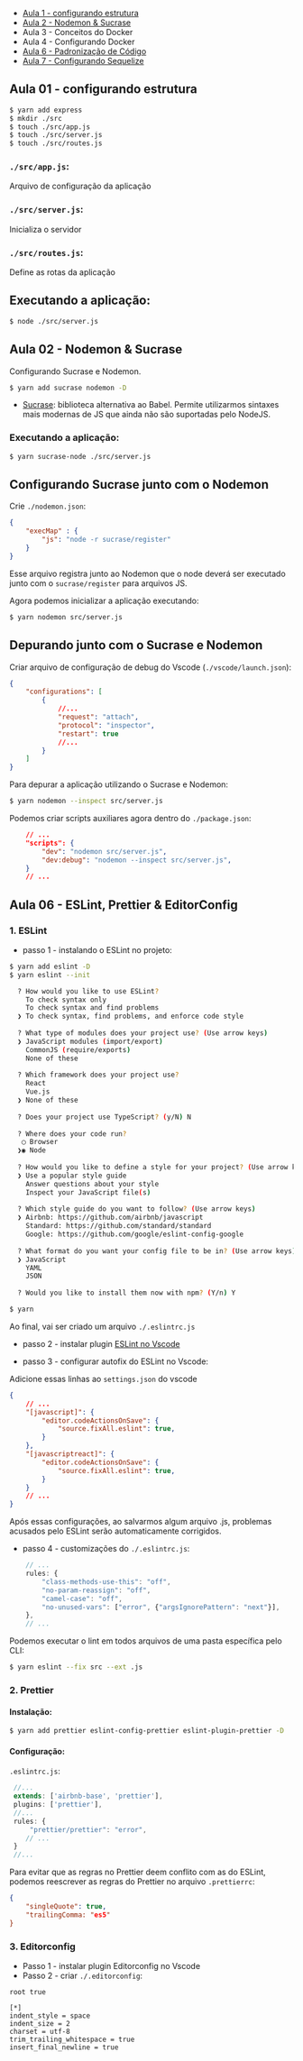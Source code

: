 - [Aula 1 - configurando estrutura](#aula-01---configurando-estrutura)
- [Aula 2 - Nodemon & Sucrase](#aula-02---nodemon-&-sucrase)
- Aula 3 - Conceitos do Docker
- Aula 4 - Configurando Docker
- [Aula 6 - Padronização de Código](#aula-06---eslint,-prettier-&-editorconfig)
- [Aula 7 - Configurando Sequelize](#aula-07---configurando-sequelize)

## Aula 01 - configurando estrutura

```bash
$ yarn add express
$ mkdir ./src
$ touch ./src/app.js
$ touch ./src/server.js
$ touch ./src/routes.js
```
### ```./src/app.js```:
Arquivo de configuração da aplicação

### ```./src/server.js```:
Inicializa o servidor

### ```./src/routes.js```:
Define as rotas da aplicação

## Executando a aplicação:
```bash
$ node ./src/server.js
```

## Aula 02 - Nodemon & Sucrase

Configurando Sucrase e Nodemon.

```bash
$ yarn add sucrase nodemon -D
```

- [Sucrase](https://www.npmjs.com/package/sucrase): biblioteca alternativa ao Babel. Permite utilizarmos sintaxes mais modernas de JS que ainda não são suportadas pelo NodeJS.

### Executando a aplicação:
```bash
$ yarn sucrase-node ./src/server.js
```

## Configurando Sucrase junto com o Nodemon

Crie ```./nodemon.json```:
```json
{
    "execMap" : {
        "js": "node -r sucrase/register"
    }
}
```
Esse arquivo registra junto ao Nodemon que o node deverá ser executado junto com o ```sucrase/register``` para arquivos JS.

Agora podemos inicializar a aplicação executando: 

```bash
$ yarn nodemon src/server.js
```
## Depurando junto com o Sucrase e Nodemon

Criar arquivo de configuração de debug do Vscode (```./vscode/launch.json```):
```json
{
    "configurations": [
        {
            //...
            "request": "attach",
            "protocol": "inspector",
            "restart": true
            //...
        }
    ]
}
```

Para depurar a aplicação utilizando o Sucrase e Nodemon:
```bash
$ yarn nodemon --inspect src/server.js
```

Podemos criar scripts auxiliares agora dentro do ```./package.json```:
```json
    // ...
    "scripts": {
        "dev": "nodemon src/server.js",
        "dev:debug": "nodemon --inspect src/server.js",
    }
    // ...
```

## Aula 06 - ESLint, Prettier & EditorConfig

### 1. ESLint
- passo 1 - instalando o ESLint no projeto:

```bash
$ yarn add eslint -D
$ yarn eslint --init

  ? How would you like to use ESLint? 
    To check syntax only 
    To check syntax and find problems 
  ❯ To check syntax, find problems, and enforce code style 
  
  ? What type of modules does your project use? (Use arrow keys)
  ❯ JavaScript modules (import/export) 
    CommonJS (require/exports) 
    None of these 
  
  ? Which framework does your project use? 
    React 
    Vue.js 
  ❯ None of these 
  
  ? Does your project use TypeScript? (y/N) N
  
  ? Where does your code run? 
   ◯ Browser
  ❯◉ Node
  
  ? How would you like to define a style for your project? (Use arrow keys)
  ❯ Use a popular style guide 
    Answer questions about your style 
    Inspect your JavaScript file(s) 
  
  ? Which style guide do you want to follow? (Use arrow keys)
  ❯ Airbnb: https://github.com/airbnb/javascript 
    Standard: https://github.com/standard/standard 
    Google: https://github.com/google/eslint-config-google 
  
  ? What format do you want your config file to be in? (Use arrow keys)
  ❯ JavaScript 
    YAML 
    JSON 
  
  ? Would you like to install them now with npm? (Y/n) Y

$ yarn
```

Ao final, vai ser criado um arquivo ```./.eslintrc.js```

- passo 2 - instalar plugin [ESLint no Vscode](https://github.com/Microsoft/vscode-eslint.git)

- passo 3 - configurar autofix do ESLint no Vscode:

Adicione essas linhas ao ```settings.json``` do vscode
```json
{
    // ...
    "[javascript]": {
        "editor.codeActionsOnSave": {
            "source.fixAll.eslint": true,
        }
    },
    "[javascriptreact]": {
        "editor.codeActionsOnSave": {
            "source.fixAll.eslint": true,
        }
    }
    // ...
}
```
Após essas configurações, ao salvarmos algum arquivo .js, problemas acusados pelo ESLint serão automaticamente corrigidos.

- passo 4 - customizações do ```./.eslintrc.js```:

```js
    // ...
    rules: {
        "class-methods-use-this": "off",
        "no-param-reassign": "off",
        "camel-case": "off",
        "no-unused-vars": ["error", {"argsIgnorePattern": "next"}],
    },
    // ...
```

Podemos executar o lint em todos arquivos de uma pasta específica pelo CLI:
```bash
$ yarn eslint --fix src --ext .js
```

### 2. Prettier

#### Instalação:
```bash
$ yarn add prettier eslint-config-prettier eslint-plugin-prettier -D
```

#### Configuração:
```.eslintrc.js```:
```js
 //...
 extends: ['airbnb-base', 'prettier'],
 plugins: ['prettier'],
 //...
 rules: {
     "prettier/prettier": "error",
    // ...
 }
 //...
```

Para evitar que as regras no Prettier deem conflito com as do ESLint, podemos reescrever as regras do Prettier no arquivo ```.prettierrc```:
```json
{
    "singleQuote": true,
    "trailingComma: "es5"
}
```
### 3. Editorconfig

- Passo 1 - instalar plugin Editorconfig no Vscode
- Passo 2 - criar ```./.editorconfig```:
```
root true

[*]
indent_style = space
indent_size = 2
charset = utf-8
trim_trailing_whitespace = true
insert_final_newline = true
```

